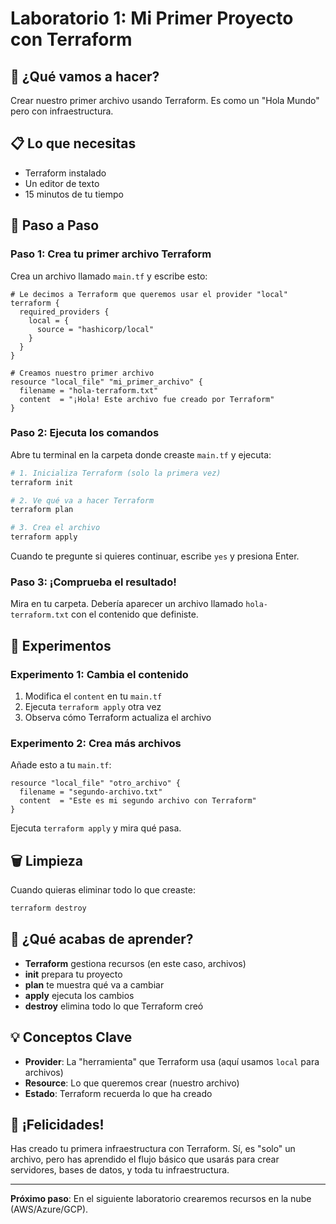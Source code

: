 # Laboratorio 1: Mi Primer Proyecto con Terraform

## 🎯 ¿Qué vamos a hacer?

Crear nuestro primer archivo usando Terraform. Es como un "Hola Mundo" pero con infraestructura.

## 📋 Lo que necesitas

- Terraform instalado
- Un editor de texto
- 15 minutos de tu tiempo

## 🚀 Paso a Paso

### Paso 1: Crea tu primer archivo Terraform

Crea un archivo llamado `main.tf` y escribe esto:

```hcl
# Le decimos a Terraform que queremos usar el provider "local"
terraform {
  required_providers {
    local = {
      source = "hashicorp/local"
    }
  }
}

# Creamos nuestro primer archivo
resource "local_file" "mi_primer_archivo" {
  filename = "hola-terraform.txt"
  content  = "¡Hola! Este archivo fue creado por Terraform"
}
```

### Paso 2: Ejecuta los comandos

Abre tu terminal en la carpeta donde creaste `main.tf` y ejecuta:

```bash
# 1. Inicializa Terraform (solo la primera vez)
terraform init

# 2. Ve qué va a hacer Terraform
terraform plan

# 3. Crea el archivo
terraform apply
```

Cuando te pregunte si quieres continuar, escribe `yes` y presiona Enter.

### Paso 3: ¡Comprueba el resultado!

Mira en tu carpeta. Debería aparecer un archivo llamado `hola-terraform.txt` con el contenido que definiste.

## 🧪 Experimentos

### Experimento 1: Cambia el contenido
1. Modifica el `content` en tu `main.tf`
2. Ejecuta `terraform apply` otra vez
3. Observa cómo Terraform actualiza el archivo

### Experimento 2: Crea más archivos
Añade esto a tu `main.tf`:

```hcl
resource "local_file" "otro_archivo" {
  filename = "segundo-archivo.txt"
  content  = "Este es mi segundo archivo con Terraform"
}
```

Ejecuta `terraform apply` y mira qué pasa.

## 🗑️ Limpieza

Cuando quieras eliminar todo lo que creaste:

```bash
terraform destroy
```

## 🤔 ¿Qué acabas de aprender?

- **Terraform** gestiona recursos (en este caso, archivos)
- **init** prepara tu proyecto
- **plan** te muestra qué va a cambiar
- **apply** ejecuta los cambios
- **destroy** elimina todo lo que Terraform creó

## 💡 Conceptos Clave

- **Provider**: La "herramienta" que Terraform usa (aquí usamos `local` para archivos)
- **Resource**: Lo que queremos crear (nuestro archivo)
- **Estado**: Terraform recuerda lo que ha creado

## 🎉 ¡Felicidades!

Has creado tu primera infraestructura con Terraform. Sí, es "solo" un archivo, pero has aprendido el flujo básico que usarás para crear servidores, bases de datos, y toda tu infraestructura.

---

**Próximo paso**: En el siguiente laboratorio crearemos recursos en la nube (AWS/Azure/GCP).